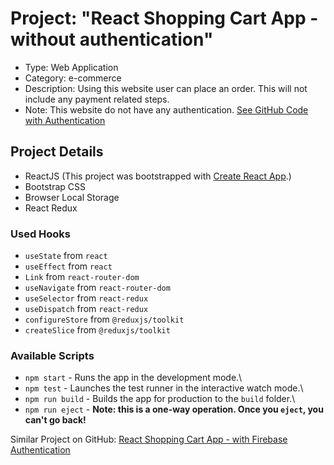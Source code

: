# Project: "React Shopping Cart App - without authentication"

- Type: Web Application
- Category: e-commerce
- Description: Using this website user can place an order. This will not include any payment related steps.
- Note: This website do not have any authentication. [See GitHub Code with Authentication](https://github.com/nishanka/pp-react-shopping-cart-app-2)

## Project Details
- ReactJS (This project was bootstrapped with [Create React App](https://github.com/facebook/create-react-app).)
- Bootstrap CSS
- Browser Local Storage
- React Redux

### Used Hooks
- `useState` from `react`
- `useEffect` from `react`
- `Link` from `react-router-dom`
- `useNavigate` from `react-router-dom`
- `useSelector` from `react-redux`
- `useDispatch` from `react-redux`
- `configureStore` from `@reduxjs/toolkit`
- `createSlice` from `@reduxjs/toolkit`

### Available Scripts

- `npm start` - Runs the app in the development mode.\
- `npm test` - Launches the test runner in the interactive watch mode.\
- `npm run build` - Builds the app for production to the `build` folder.\
- `npm run eject` - **Note: this is a one-way operation. Once you `eject`, you can't go back!**

Similar Project on GitHub: [React Shopping Cart App - with Firebase Authentication](https://github.com/nishanka/pp-react-shopping-cart-app-2)

